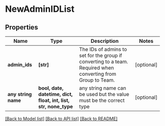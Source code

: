 # NewAdminIDList


## Properties
Name | Type | Description | Notes
------------ | ------------- | ------------- | -------------
**admin_ids** | **[str]** | The IDs of admins to set for the group if converting to a team. Required when converting from Group to Team. | [optional] 
**any string name** | **bool, date, datetime, dict, float, int, list, str, none_type** | any string name can be used but the value must be the correct type | [optional]

[[Back to Model list]](../README.md#documentation-for-models) [[Back to API list]](../README.md#documentation-for-api-endpoints) [[Back to README]](../README.md)


